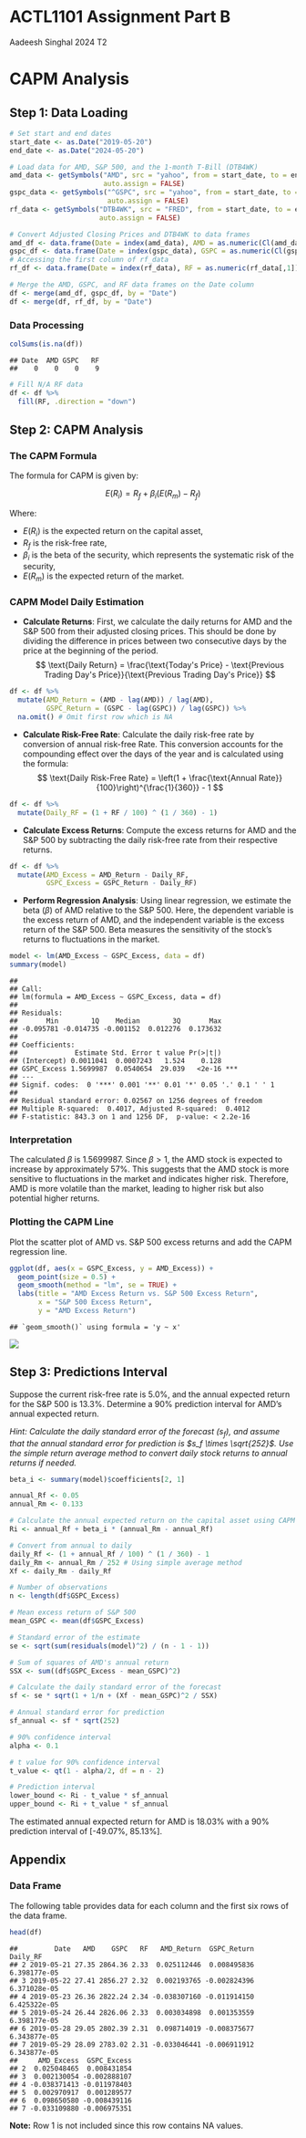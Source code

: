 ACTL1101 Assignment Part B
================
Aadeesh Singhal
2024 T2

# CAPM Analysis

## Step 1: Data Loading

``` r
# Set start and end dates
start_date <- as.Date("2019-05-20")
end_date <- as.Date("2024-05-20")

# Load data for AMD, S&P 500, and the 1-month T-Bill (DTB4WK)
amd_data <- getSymbols("AMD", src = "yahoo", from = start_date, to = end_date, 
                       auto.assign = FALSE)
gspc_data <- getSymbols("^GSPC", src = "yahoo", from = start_date, to = end_date, 
                        auto.assign = FALSE)
rf_data <- getSymbols("DTB4WK", src = "FRED", from = start_date, to = end_date, 
                      auto.assign = FALSE)

# Convert Adjusted Closing Prices and DTB4WK to data frames
amd_df <- data.frame(Date = index(amd_data), AMD = as.numeric(Cl(amd_data)))
gspc_df <- data.frame(Date = index(gspc_data), GSPC = as.numeric(Cl(gspc_data)))
# Accessing the first column of rf_data
rf_df <- data.frame(Date = index(rf_data), RF = as.numeric(rf_data[,1]))

# Merge the AMD, GSPC, and RF data frames on the Date column
df <- merge(amd_df, gspc_df, by = "Date")
df <- merge(df, rf_df, by = "Date")
```

### Data Processing

``` r
colSums(is.na(df))
```

    ## Date  AMD GSPC   RF 
    ##    0    0    0    9

``` r
# Fill N/A RF data
df <- df %>%
  fill(RF, .direction = "down")
```

## Step 2: CAPM Analysis

### The CAPM Formula

The formula for CAPM is given by:

$$ E(R_i) = R_f + \beta_i (E(R_m) - R_f) $$

Where:

- $E(R_i)$ is the expected return on the capital asset,
- $R_f$ is the risk-free rate,
- $\beta_i$ is the beta of the security, which represents the systematic
  risk of the security,
- $E(R_m)$ is the expected return of the market.

### CAPM Model Daily Estimation

- **Calculate Returns**: First, we calculate the daily returns for AMD
  and the S&P 500 from their adjusted closing prices. This should be
  done by dividing the difference in prices between two consecutive days
  by the price at the beginning of the period. $$
  \text{Daily Return} = \frac{\text{Today's Price} - \text{Previous Trading Day's Price}}{\text{Previous Trading Day's Price}}
  $$

``` r
df <- df %>%
  mutate(AMD_Return = (AMD - lag(AMD)) / lag(AMD),
         GSPC_Return = (GSPC - lag(GSPC)) / lag(GSPC)) %>%
  na.omit() # Omit first row which is NA
```

- **Calculate Risk-Free Rate**: Calculate the daily risk-free rate by
  conversion of annual risk-free Rate. This conversion accounts for the
  compounding effect over the days of the year and is calculated using
  the formula: $$
  \text{Daily Risk-Free Rate} = \left(1 + \frac{\text{Annual Rate}}{100}\right)^{\frac{1}{360}} - 1
  $$

``` r
df <- df %>%
  mutate(Daily_RF = (1 + RF / 100) ^ (1 / 360) - 1)
```

- **Calculate Excess Returns**: Compute the excess returns for AMD and
  the S&P 500 by subtracting the daily risk-free rate from their
  respective returns.

``` r
df <- df %>%
  mutate(AMD_Excess = AMD_Return - Daily_RF,
         GSPC_Excess = GSPC_Return - Daily_RF)
```

- **Perform Regression Analysis**: Using linear regression, we estimate
  the beta ($\beta$) of AMD relative to the S&P 500. Here, the dependent
  variable is the excess return of AMD, and the independent variable is
  the excess return of the S&P 500. Beta measures the sensitivity of the
  stock’s returns to fluctuations in the market.

``` r
model <- lm(AMD_Excess ~ GSPC_Excess, data = df)
summary(model)
```

    ## 
    ## Call:
    ## lm(formula = AMD_Excess ~ GSPC_Excess, data = df)
    ## 
    ## Residuals:
    ##       Min        1Q    Median        3Q       Max 
    ## -0.095781 -0.014735 -0.001152  0.012276  0.173632 
    ## 
    ## Coefficients:
    ##              Estimate Std. Error t value Pr(>|t|)    
    ## (Intercept) 0.0011041  0.0007243   1.524    0.128    
    ## GSPC_Excess 1.5699987  0.0540654  29.039   <2e-16 ***
    ## ---
    ## Signif. codes:  0 '***' 0.001 '**' 0.01 '*' 0.05 '.' 0.1 ' ' 1
    ## 
    ## Residual standard error: 0.02567 on 1256 degrees of freedom
    ## Multiple R-squared:  0.4017, Adjusted R-squared:  0.4012 
    ## F-statistic: 843.3 on 1 and 1256 DF,  p-value: < 2.2e-16

### Interpretation

The calculated $\beta$ is 1.5699987. Since $\beta>1$, the AMD stock is
expected to increase by approximately 57%. This suggests that the AMD
stock is more sensitive to fluctuations in the market and indicates
higher risk. Therefore, AMD is more volatile than the market, leading to
higher risk but also potential higher returns.

### Plotting the CAPM Line

Plot the scatter plot of AMD vs. S&P 500 excess returns and add the CAPM
regression line.

``` r
ggplot(df, aes(x = GSPC_Excess, y = AMD_Excess)) +
  geom_point(size = 0.5) +
  geom_smooth(method = "lm", se = TRUE) +
  labs(title = "AMD Excess Return vs. S&P 500 Excess Return",
       x = "S&P 500 Excess Return",
       y = "AMD Excess Return")
```

    ## `geom_smooth()` using formula = 'y ~ x'

![](capm_starter_code---GitHub_files/figure-gfm/plot-1.png)<!-- -->

## Step 3: Predictions Interval

Suppose the current risk-free rate is 5.0%, and the annual expected
return for the S&P 500 is 13.3%. Determine a 90% prediction interval for
AMD’s annual expected return.

*Hint: Calculate the daily standard error of the forecast ($s_f$), and
assume that the annual standard error for prediction is
$s_f \times \sqrt{252}$. Use the simple return average method to convert
daily stock returns to annual returns if needed.*

``` r
beta_i <- summary(model)$coefficients[2, 1]

annual_Rf <- 0.05
annual_Rm <- 0.133

# Calculate the annual expected return on the capital asset using CAPM formula
Ri <- annual_Rf + beta_i * (annual_Rm - annual_Rf)

# Convert from annual to daily
daily_Rf <- (1 + annual_Rf / 100) ^ (1 / 360) - 1
daily_Rm <- annual_Rm / 252 # Using simple average method
Xf <- daily_Rm - daily_Rf

# Number of observations
n <- length(df$GSPC_Excess)

# Mean excess return of S&P 500
mean_GSPC <- mean(df$GSPC_Excess)

# Standard error of the estimate
se <- sqrt(sum(residuals(model)^2) / (n - 1 - 1))

# Sum of squares of AMD's annual return
SSX <- sum((df$GSPC_Excess - mean_GSPC)^2)

# Calculate the daily standard error of the forecast
sf <- se * sqrt(1 + 1/n + (Xf - mean_GSPC)^2 / SSX)

# Annual standard error for prediction
sf_annual <- sf * sqrt(252)

# 90% confidence interval
alpha <- 0.1

# t value for 90% confidence interval
t_value <- qt(1 - alpha/2, df = n - 2)

# Prediction interval
lower_bound <- Ri - t_value * sf_annual
upper_bound <- Ri + t_value * sf_annual
```

The estimated annual expected return for AMD is 18.03% with a 90%
prediction interval of \[-49.07%, 85.13%\].

## Appendix

### Data Frame

The following table provides data for each column and the first six rows
of the data frame.

``` r
head(df)
```

    ##         Date   AMD    GSPC   RF   AMD_Return  GSPC_Return     Daily_RF
    ## 2 2019-05-21 27.35 2864.36 2.33  0.025112446  0.008495836 6.398177e-05
    ## 3 2019-05-22 27.41 2856.27 2.32  0.002193765 -0.002824396 6.371028e-05
    ## 4 2019-05-23 26.36 2822.24 2.34 -0.038307160 -0.011914150 6.425322e-05
    ## 5 2019-05-24 26.44 2826.06 2.33  0.003034898  0.001353559 6.398177e-05
    ## 6 2019-05-28 29.05 2802.39 2.31  0.098714019 -0.008375677 6.343877e-05
    ## 7 2019-05-29 28.09 2783.02 2.31 -0.033046441 -0.006911912 6.343877e-05
    ##     AMD_Excess  GSPC_Excess
    ## 2  0.025048465  0.008431854
    ## 3  0.002130054 -0.002888107
    ## 4 -0.038371413 -0.011978403
    ## 5  0.002970917  0.001289577
    ## 6  0.098650580 -0.008439116
    ## 7 -0.033109880 -0.006975351

**Note:** Row 1 is not included since this row contains NA values.
